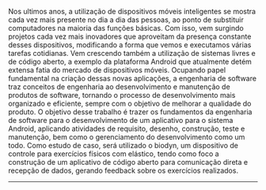 Nos ultimos anos, a utilização de dispositivos móveis inteligentes se mostra cada vez mais presente no dia a dia das pessoas, ao ponto de substituir computadores na maioria das funções básicas. Com isso, vem surgindo projetos cada vez mais inovadores que aproveitam da presença constante desses dispositivos, modificando a forma que vemos e executamos várias tarefas cotidianas. Vem crescendo também a utilização de sistemas livres e de código aberto, a exemplo da plataforma Android que atualmente detém extensa fatia do mercado de dispositivos móveis. Ocupando papel fundamental na criação dessas novas aplicações, a engenharia de software traz conceitos de engenharia ao desenvolvimento e manutenção de produtos de software, tornando o processo de desenvolvimento mais organizado e eficiente, sempre com o objetivo de melhorar a qualidade do produto. O objetivo desse trabalho é trazer os fundamentos da engenharia de software para o desenvolvimento de um aplicativo para o sistema Android, aplicando atividades de requisito, desenho, construção, teste e manutenção, bem como o gerenciamento do desenvolvimento como um todo. Como estudo de caso, será utilizado o biodyn, um dispositivo de controle para exercícios físicos com elástico, tendo como foco a construção de um aplicativo de código aberto para comunicação direta e recepção de dados, gerando feedback sobre os exercícios realizados.

----------------------------------------------------------------------------
